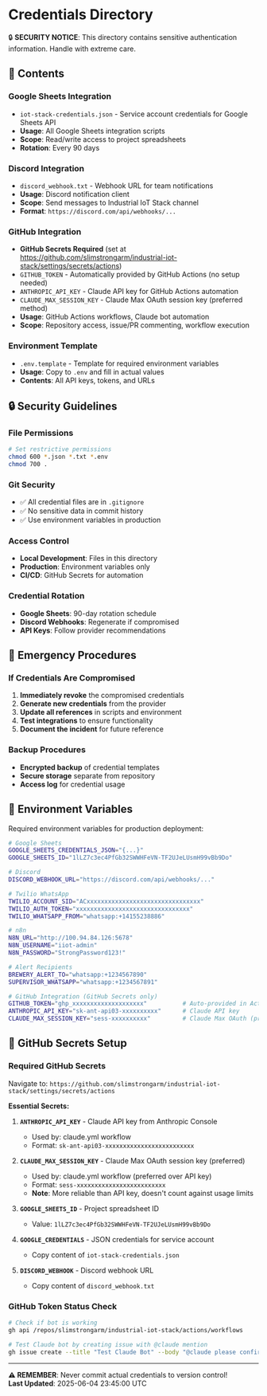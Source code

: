 # Credentials Directory

🔒 **SECURITY NOTICE**: This directory contains sensitive authentication information. Handle with extreme care.

## 📁 Contents

### Google Sheets Integration
- `iot-stack-credentials.json` - Service account credentials for Google Sheets API
- **Usage**: All Google Sheets integration scripts
- **Scope**: Read/write access to project spreadsheets
- **Rotation**: Every 90 days

### Discord Integration  
- `discord_webhook.txt` - Webhook URL for team notifications
- **Usage**: Discord notification client
- **Scope**: Send messages to Industrial IoT Stack channel
- **Format**: `https://discord.com/api/webhooks/...`

### GitHub Integration
- **GitHub Secrets Required** (set at https://github.com/slimstrongarm/industrial-iot-stack/settings/secrets/actions)
- `GITHUB_TOKEN` - Automatically provided by GitHub Actions (no setup needed)
- `ANTHROPIC_API_KEY` - Claude API key for GitHub Actions automation
- `CLAUDE_MAX_SESSION_KEY` - Claude Max OAuth session key (preferred method)
- **Usage**: GitHub Actions workflows, Claude bot automation
- **Scope**: Repository access, issue/PR commenting, workflow execution

### Environment Template
- `.env.template` - Template for required environment variables
- **Usage**: Copy to `.env` and fill in actual values
- **Contents**: All API keys, tokens, and URLs

## 🔒 Security Guidelines

### File Permissions
```bash
# Set restrictive permissions
chmod 600 *.json *.txt *.env
chmod 700 .
```

### Git Security
- ✅ All credential files are in `.gitignore`
- ✅ No sensitive data in commit history
- ✅ Use environment variables in production

### Access Control
- **Local Development**: Files in this directory
- **Production**: Environment variables only
- **CI/CD**: GitHub Secrets for automation

### Credential Rotation
- **Google Sheets**: 90-day rotation schedule
- **Discord Webhooks**: Regenerate if compromised
- **API Keys**: Follow provider recommendations

## 🚨 Emergency Procedures

### If Credentials Are Compromised
1. **Immediately revoke** the compromised credentials
2. **Generate new credentials** from the provider
3. **Update all references** in scripts and environment
4. **Test integrations** to ensure functionality
5. **Document the incident** for future reference

### Backup Procedures
- **Encrypted backup** of credential templates
- **Secure storage** separate from repository
- **Access log** for credential usage

## 📝 Environment Variables

Required environment variables for production deployment:

```bash
# Google Sheets
GOOGLE_SHEETS_CREDENTIALS_JSON="{...}"
GOOGLE_SHEETS_ID="1lLZ7c3ec4PfGb32SWWHFeVN-TF2UJeLUsmH99vBb9Do"

# Discord
DISCORD_WEBHOOK_URL="https://discord.com/api/webhooks/..."

# Twilio WhatsApp
TWILIO_ACCOUNT_SID="ACxxxxxxxxxxxxxxxxxxxxxxxxxxxxxxxx"
TWILIO_AUTH_TOKEN="xxxxxxxxxxxxxxxxxxxxxxxxxxxxxxxx"
TWILIO_WHATSAPP_FROM="whatsapp:+14155238886"

# n8n
N8N_URL="http://100.94.84.126:5678"
N8N_USERNAME="iiot-admin"
N8N_PASSWORD="StrongPassword123!"

# Alert Recipients
BREWERY_ALERT_TO="whatsapp:+1234567890"
SUPERVISOR_WHATSAPP="whatsapp:+1234567891"

# GitHub Integration (GitHub Secrets only)
GITHUB_TOKEN="ghp_xxxxxxxxxxxxxxxxxxxx"          # Auto-provided in Actions
ANTHROPIC_API_KEY="sk-ant-api03-xxxxxxxxxx"      # Claude API key
CLAUDE_MAX_SESSION_KEY="sess-xxxxxxxxxx"         # Claude Max OAuth (preferred)
```

## 🔧 GitHub Secrets Setup

### Required GitHub Secrets
Navigate to: `https://github.com/slimstrongarm/industrial-iot-stack/settings/secrets/actions`

**Essential Secrets:**
1. **`ANTHROPIC_API_KEY`** - Claude API key from Anthropic Console
   - Used by: claude.yml workflow  
   - Format: `sk-ant-api03-xxxxxxxxxxxxxxxxxxxxxxxxx`

2. **`CLAUDE_MAX_SESSION_KEY`** - Claude Max OAuth session key (preferred)
   - Used by: claude.yml workflow (preferred over API key)
   - Format: `sess-xxxxxxxxxxxxxxxxxxxxxxxxx`
   - **Note**: More reliable than API key, doesn't count against usage limits

3. **`GOOGLE_SHEETS_ID`** - Project spreadsheet ID  
   - Value: `1lLZ7c3ec4PfGb32SWWHFeVN-TF2UJeLUsmH99vBb9Do`

4. **`GOOGLE_CREDENTIALS`** - JSON credentials for service account
   - Copy content of `iot-stack-credentials.json`

5. **`DISCORD_WEBHOOK`** - Discord webhook URL
   - Copy content of `discord_webhook.txt`

### GitHub Token Status Check
```bash
# Check if bot is working
gh api /repos/slimstrongarm/industrial-iot-stack/actions/workflows

# Test Claude bot by creating issue with @claude mention
gh issue create --title "Test Claude Bot" --body "@claude please confirm you're working"
```

---

**⚠️  REMEMBER**: Never commit actual credentials to version control!  
**Last Updated**: 2025-06-04 23:45:00 UTC